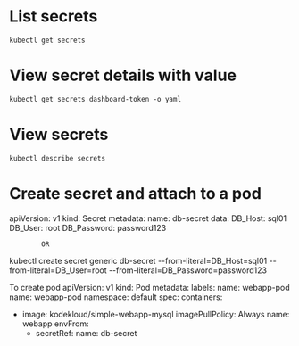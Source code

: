 # List secrets
    kubectl get secrets 

# View secret details with value 
    kubectl get secrets dashboard-token -o yaml

# View secrets
    kubectl describe secrets

# Create secret and attach to a pod

apiVersion: v1
kind: Secret
metadata:
  name: db-secret
data:
  DB_Host: sql01
  DB_User: root
  DB_Password: password123

            OR 

kubectl create secret generic db-secret --from-literal=DB_Host=sql01 --from-literal=DB_User=root --from-literal=DB_Password=password123

 To create pod 
    apiVersion: v1 
kind: Pod 
metadata:
  labels:
    name: webapp-pod
  name: webapp-pod
  namespace: default 
spec:
  containers:
  - image: kodekloud/simple-webapp-mysql
    imagePullPolicy: Always
    name: webapp
    envFrom:
    - secretRef:
        name: db-secret